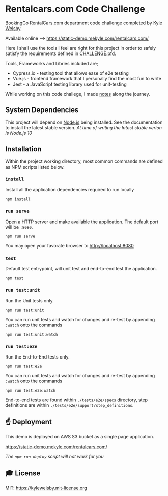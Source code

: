 # Rentalcars.com Code Challenge

BookingGo RentalCars.com department code challenge completed by [Kyle Welsby](https://github.com/kylewelsby).

Available online --> https://static-demo.mekyle.com/rentalcars.com/

Here I shall use the tools I feel are right for this project in order to safely satisfy the requirements defined in [CHALLENGE.pfd](./CHALLENGE.pdf).

Tools, Frameworks and Libries included are;

* Cypress.io - testing tool that allows ease of e2e testing
* Vue.js - frontend framework that I personally find the most fun to write
* Jest - a JavaScript testing library used for unit-testing

While working on this code challege, I made [notes](./NOTES.md) along the journey.

## System Dependencies

This project will depend on [Node.js](https://nodejs.org/en/) being installed.
See the documentation to install the latest stable version.
_At time of writing the latest stable verion is Node.js 10_

## Installation

Within the project working directory, most common commands are defined as NPM scripts listed below.

### `install`

Install all the application dependencies required to run locally

    npm install

### `run serve`

Open a HTTP server and make available the application.  The default port will be `:8080`.

    npm run serve

You may open your favorate browser to [http://localhost:8080](http://localhost:8080)

### `test`

Default test entrypoint, will unit test and end-to-end test the application.

    npm test

### `run test:unit`

Run the Unit tests only.

    npm run test:unit

You can run unit tests and watch for changes and re-test by appending `:watch` onto the commands

    npm run test:unit:watch

### `run test:e2e`

Run the End-to-End tests only.

    npm run test:e2e

You can run unit tests and watch for changes and re-test by appending `:watch` onto the commands

    npm run test:e2e:watch

End-to-end tests are found within `./tests/e2e/specs` directory, step definitions are within `./tests/e2e/support/step_definitions`.

## ☝️ Deployment

This demo is deployed on AWS S3 bucket as a single page application.

https://static-demo.mekyle.com/rentalcars.com/

_The `npm run deploy` script will not work for you_

## 🎓 License

MIT: https://kylewelsby.mit-license.org
